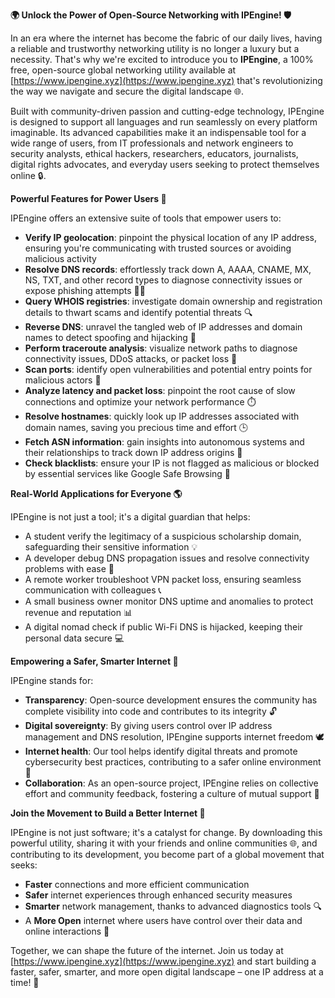 **🌍 Unlock the Power of Open-Source Networking with IPEngine! 🛡️**

In an era where the internet has become the fabric of our daily lives, having a reliable and trustworthy networking utility is no longer a luxury but a necessity. That's why we're excited to introduce you to **IPEngine**, a 100% free, open-source global networking utility available at [https://www.ipengine.xyz](https://www.ipengine.xyz) that's revolutionizing the way we navigate and secure the digital landscape 🌐.

Built with community-driven passion and cutting-edge technology, IPEngine is designed to support all languages and run seamlessly on every platform imaginable. Its advanced capabilities make it an indispensable tool for a wide range of users, from IT professionals and network engineers to security analysts, ethical hackers, researchers, educators, journalists, digital rights advocates, and everyday users seeking to protect themselves online 🔒.

**Powerful Features for Power Users 📡**

IPEngine offers an extensive suite of tools that empower users to:

* **Verify IP geolocation**: pinpoint the physical location of any IP address, ensuring you're communicating with trusted sources or avoiding malicious activity
* **Resolve DNS records**: effortlessly track down A, AAAA, CNAME, MX, NS, TXT, and other record types to diagnose connectivity issues or expose phishing attempts 🕵️‍♂️
* **Query WHOIS registries**: investigate domain ownership and registration details to thwart scams and identify potential threats 🔍
* **Reverse DNS**: unravel the tangled web of IP addresses and domain names to detect spoofing and hijacking 👀
* **Perform traceroute analysis**: visualize network paths to diagnose connectivity issues, DDoS attacks, or packet loss 🌈
* **Scan ports**: identify open vulnerabilities and potential entry points for malicious actors 🔩
* **Analyze latency and packet loss**: pinpoint the root cause of slow connections and optimize your network performance ⏱️
* **Resolve hostnames**: quickly look up IP addresses associated with domain names, saving you precious time and effort 🕒
* **Fetch ASN information**: gain insights into autonomous systems and their relationships to track down IP address origins 🔗
* **Check blacklists**: ensure your IP is not flagged as malicious or blocked by essential services like Google Safe Browsing 🔑

**Real-World Applications for Everyone 🌎**

IPEngine is not just a tool; it's a digital guardian that helps:

* A student verify the legitimacy of a suspicious scholarship domain, safeguarding their sensitive information 💡
* A developer debug DNS propagation issues and resolve connectivity problems with ease 🚀
* A remote worker troubleshoot VPN packet loss, ensuring seamless communication with colleagues 📞
* A small business owner monitor DNS uptime and anomalies to protect revenue and reputation 📊
* A digital nomad check if public Wi-Fi DNS is hijacked, keeping their personal data secure 💻

**Empowering a Safer, Smarter Internet 🌟**

IPEngine stands for:

* **Transparency**: Open-source development ensures the community has complete visibility into code and contributes to its integrity 🔓
* **Digital sovereignty**: By giving users control over IP address management and DNS resolution, IPEngine supports internet freedom 🕊️
* **Internet health**: Our tool helps identify digital threats and promote cybersecurity best practices, contributing to a safer online environment 🌈
* **Collaboration**: As an open-source project, IPEngine relies on collective effort and community feedback, fostering a culture of mutual support 💪

**Join the Movement to Build a Better Internet 🔴**

IPEngine is not just software; it's a catalyst for change. By downloading this powerful utility, sharing it with your friends and online communities 🌐, and contributing to its development, you become part of a global movement that seeks:

* **Faster** connections and more efficient communication
* **Safer** internet experiences through enhanced security measures
* **Smarter** network management, thanks to advanced diagnostics tools 🔍
* A **More Open** internet where users have control over their data and online interactions 📢

Together, we can shape the future of the internet. Join us today at [https://www.ipengine.xyz](https://www.ipengine.xyz) and start building a faster, safer, smarter, and more open digital landscape – one IP address at a time! 💪